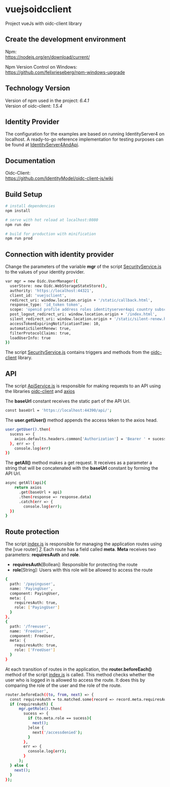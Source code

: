 # vuejsoidcclient

Project vueJs with oidc-client library

## Create the development environment

Npm:  
https://nodejs.org/en/download/current/

Npm Version Control on Windows:  
https://github.com/felixrieseberg/npm-windows-upgrade

## Technology Version

Version of npm used in the project: *6.4.1*  
Version of oidc-client: *1.5.4*

## Identity Provider

The configuration for the examples are based on running IdentityServer4 on localhost. A ready-to-go reference implementation for testing purposes can be found at [IdentityServer4AndApi][1].

## Documentation

Oidc-Client:  
https://github.com/IdentityModel/oidc-client-js/wiki


## Build Setup

``` bash
# install dependencies
npm install

# serve with hot reload at localhost:8080
npm run dev

# build for production with minification
npm run prod
```

## Connection with identity provider

Change the parameters of the variable **mgr** of the script [SecurityService.js][2] to the values of your identity provider.
``` bash
var mgr = new Oidc.UserManager({
  userStore: new Oidc.WebStorageStateStore(),  
  authority: 'https://localhost:44321',
  client_id: 'vuejsclient',
  redirect_uri: window.location.origin + '/static/callback.html',
  response_type: 'id_token token',
  scope: 'openid profile address roles identityserver4api country subscriptionlevel offline_access',
  post_logout_redirect_uri: window.location.origin + '/index.html',
  silent_redirect_uri: window.location.origin + '/static/silent-renew.html',
  accessTokenExpiringNotificationTime: 10,
  automaticSilentRenew: true,
  filterProtocolClaims: true,
  loadUserInfo: true
})
```

The script [SecurityService.js][2] contains triggers and methods from the [oidc-client][3] library.

## API

The script [ApiService.js][4] is responsible for making requests to an API using the libraries [oidc-client][3] and [axios][5]

The **baseUrl** constant receives the static part of the API Url.
``` bash
const baseUrl = 'https://localhost:44390/api/';
```

The **user.getUser()** method appends the access teken to the axios head.
``` bash
user.getUser().then(
  sucess => {
    axios.defaults.headers.common['Authorization'] = 'Bearer ' + sucess.access_token 
  }, err => {
    console.log(err)
})
```

The **getAll()** method makes a get request. It receives as a parameter a string that will be concatenated with the **baseUrl** constant by forming the API Url.
``` bash
async getAll(api){
    return axios
      .get(baseUrl + api)
      .then(response => response.data)
      .catch(err => {
        console.log(err);
  })
}
```

## Route protection

The script [index.js][8] is responsible for managing the application routes using the [vue router] [7]. Each route has a field called **meta**. **Meta** receives two parameters: **requiresAuth** and **role**.

- **requiresAuth**[Bollean]: Responsible for protecting the route  
- **role**[String]: Users with this role will be allowed to access the route

``` bash
{
  path: '/payinguser',
  name: 'PayingUser',
  component: PayingUser,
  meta: {
	requiresAuth: true,
	role: ['PayingUser']
  }
},
{
  path: '/freeuser',
  name: 'FreeUser',
  component: FreeUser,
  meta: {
	requiresAuth: true,
	role: ['FreeUser']
  }
}
```

At each transition of routes in the application, the **router.beforeEach()** method of the script [index.js][8] is called. This method checks whether the user who is logged in is allowed to access the route. It does this by comparing the role of the user and the role of the route.
``` bash
router.beforeEach((to, from, next) => {
  const requiresAuth = to.matched.some(record => record.meta.requiresAuth);
  if (requiresAuth) {
      mgr.getRole().then(
        sucess => {
          if (to.meta.role == sucess){
            next();
          }else {
            next('/accessdenied');
          }
        },
        err => {
          console.log(err);
        }
      );    
  } else {
    next();
  }
});
```

[1]: https://github.com/joaojosefilho/IdentityServer4AndApi
[2]: https://github.com/joaojosefilho/vuejsOidcClient/blob/master/src/services/SecurityService.js
[3]: https://github.com/IdentityModel/oidc-client-js/wiki
[4]: https://github.com/joaojosefilho/vuejsOidcClient/blob/master/src/services/ApiService.js
[5]: https://github.com/axios/axios
[6]: https://router.vuejs.org
[7]: https://github.com/joaojosefilho/vuejsOidcClient/blob/master/src/router/index.js
[8]: https://github.com/joaojosefilho/vuejsOidcClient/blob/master/src/index.js
